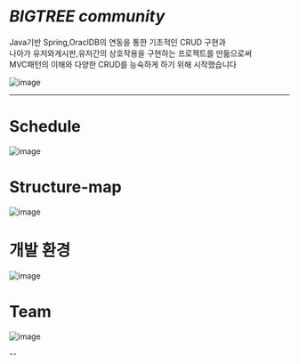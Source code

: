 # _BIGTREE community_

Java기반 Spring,OraclDB의 연동을 통한 기초적인 CRUD 구현과  
나아가 유저와게시판,유저간의 상호작용을 구현하는 프로젝트를 만듦으로써  
MVC패턴의 이해와 다양한 CRUD를 능숙하게 하기 위해 시작했습니다

![image](https://user-images.githubusercontent.com/90390746/147927948-dc4aac64-2ce3-4f9c-abd8-4103c22acecc.png)

---


# Schedule

![image](https://user-images.githubusercontent.com/90390746/147928036-339faaf7-4ed9-45ad-a6a7-4823a9502322.png)


# Structure-map

![image](https://user-images.githubusercontent.com/90390746/147928087-43692d93-e78e-4ffd-9432-de03e422e008.png)


# 개발 환경

![image](https://user-images.githubusercontent.com/90390746/147929375-13f5e948-e338-4010-9064-2243476599fd.png)

# Team

![image](https://user-images.githubusercontent.com/90390746/147928143-cb89f4a0-23e0-452f-8670-b48e114a81bb.png)

--
